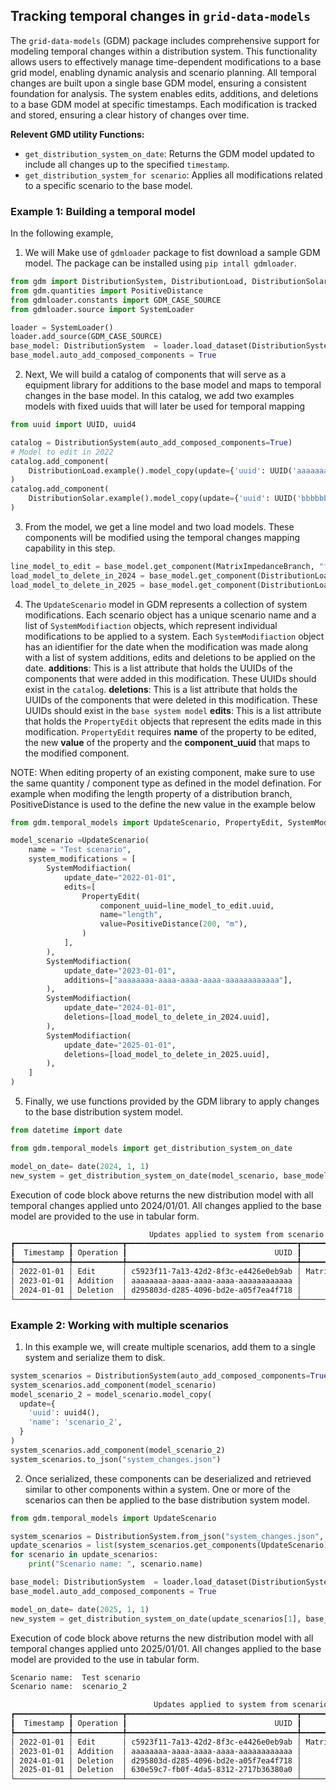 ## Tracking temporal changes in `grid-data-models`

The `grid-data-models` (GDM) package includes comprehensive support for modeling temporal changes within a distribution system. This functionality allows users to effectively manage time-dependent modifications to a base grid model, enabling dynamic analysis and scenario planning. All temporal changes are built upon a single base GDM model, ensuring a consistent foundation for analysis. The system enables edits, additions, and deletions to a base GDM model at specific timestamps. Each modification is tracked and stored, ensuring a clear history of changes over time.
  
**Relevent GMD utility Functions:**
  - `get_distribution_system_on_date`: Returns the GDM model updated to include all changes up to the specified `timestamp`.
  - `get_distribution_system_for scenario`: Applies all  modifications related to a specific scenario to the base model.


###  Example 1: Building a temporal model 

In the following example, 

1. We will Make use of `gdmloader` package to fist download a sample GDM model. The package can be installed using `pip intall gdmloader`. 

```python 
from gdm import DistributionSystem, DistributionLoad, DistributionSolar, MatrixImpedanceBranch
from gdm.quantities import PositiveDistance
from gdmloader.constants import GDM_CASE_SOURCE
from gdmloader.source import SystemLoader

loader = SystemLoader()
loader.add_source(GDM_CASE_SOURCE)
base_model: DistributionSystem  = loader.load_dataset(DistributionSystem, GDM_CASE_SOURCE.name, "three_feeder_switch")
base_model.auto_add_composed_components = True

```

2. Next, We will build a catalog of components that will serve as a equipment library for additions to the base model and maps to temporal changes in the base model. In this catalog, we add two examples models with fixed uuids that will later be used for temporal mapping

```python 
from uuid import UUID, uuid4

catalog = DistributionSystem(auto_add_composed_components=True)
# Model to edit in 2022 
catalog.add_component(
    DistributionLoad.example().model_copy(update={'uuid': UUID('aaaaaaaa-aaaa-aaaa-aaaa-aaaaaaaaaaaa')})
) 
catalog.add_component(
    DistributionSolar.example().model_copy(update={'uuid': UUID('bbbbbbbb-bbbb-bbbb-bbbb-bbbbbbbbbbbb')})
) 
```

3. From the model, we get a line model and two load models. These components will be modified using the temporal changes mapping capability in this step. 
 
```python 
line_model_to_edit = base_model.get_component(MatrixImpedanceBranch, "fdr3_3_load_fdr3_3_load_4")
load_model_to_delete_in_2024 = base_model.get_component(DistributionLoad, "fdr2_load12")
load_model_to_delete_in_2025 = base_model.get_component(DistributionLoad, "fdr3_load15")
```


4. The `UpdateScenario` model in GDM represents a collection of system modifications. Each scenario object has a unique scenario name and a list of `SystemModifiaction` objects, which represent individual modifications to be applied to a system. Each `SystemModifiaction` object has an idientifier for the date when the modification was made along with a list of system additions, edits and deletions to be applied on the date.
  **additions**: This is a list attribute that holds the UUIDs of the components that were added in this modification. These UUIDs should exist in the `catalog`.
  **deletions**: This is a list attribute that holds the UUIDs of the components that were deleted in this modification. These UUIDs should exist in the `base system model`
  **edits**: This is a list attribute that holds the `PropertyEdit` objects that represent the edits made in this modification. `PropertyEdit` requires **name** of the property to be edited, the new **value** of the property and the **component_uuid** that maps to the modified component. 

NOTE: When editing property of an existing component, make sure to use the same quantity / component type as defined in the model defination. For example when modifing the length property of a distribution branch, PositiveDistance is used to the define the new value in the example below

```python 
from gdm.temporal_models import UpdateScenario, PropertyEdit, SystemModifiaction

model_scenario =UpdateScenario(
    name = "Test scenario",
    system_modifications = [
        SystemModifiaction(
            update_date="2022-01-01",
            edits=[
                PropertyEdit(
                    component_uuid=line_model_to_edit.uuid,
                    name="length",
                    value=PositiveDistance(200, "m"),
                )
            ],
        ),
        SystemModifiaction(
            update_date="2023-01-01",
            additions=["aaaaaaaa-aaaa-aaaa-aaaa-aaaaaaaaaaaa"],
        ),
        SystemModifiaction(
            update_date="2024-01-01",
            deletions=[load_model_to_delete_in_2024.uuid],
        ),
        SystemModifiaction(
            update_date="2025-01-01",
            deletions=[load_model_to_delete_in_2025.uuid],
        ),
    ] 
)
```

5. Finally, we use functions provided by the GDM library to apply changes to the base distribution system model. 
```python 
from datetime import date

from gdm.temporal_models import get_distribution_system_on_date

model_on_date= date(2024, 1, 1)
new_system = get_distribution_system_on_date(model_scenario, base_model, catalog, model_on_date)

```

Execution of code block above returns the new distribution model with all temporal changes applied unto 2024/01/01. All changes applied to the base model are provided to the use in tabular form.


```bash
                               Updates applied to system from scenario 'Test scenario'
┏━━━━━━━━━━━━┳━━━━━━━━━━━┳━━━━━━━━━━━━━━━━━━━━━━━━━━━━━━━━━━━━━━┳━━━━━━━━━━━━━━━━━━━━━━━┳━━━━━━━━━━━━━━━━━━━━━━━━━━━┓
┃  Timestamp ┃ Operation ┃                                 UUID ┃        Component Type ┃            Component Name ┃
┡━━━━━━━━━━━━╇━━━━━━━━━━━╇━━━━━━━━━━━━━━━━━━━━━━━━━━━━━━━━━━━━━━╇━━━━━━━━━━━━━━━━━━━━━━━╇━━━━━━━━━━━━━━━━━━━━━━━━━━━┩
│ 2022-01-01 │ Edit      │ c5923f11-7a13-42d2-8f3c-e4426e0eb9ab │ MatrixImpedanceBranch │ fdr3_3_load_fdr3_3_load_4 │
│ 2023-01-01 │ Addition  │ aaaaaaaa-aaaa-aaaa-aaaa-aaaaaaaaaaaa │      DistributionLoad │         DistributionLoad1 │
│ 2024-01-01 │ Deletion  │ d295803d-d285-4096-bd2e-a05f7ea4f718 │      DistributionLoad │               fdr2_load12 │
└────────────┴───────────┴──────────────────────────────────────┴───────────────────────┴───────────────────────────┘
```

###  Example 2: Working with multiple scenarios

1. In this example we, will create multiple scenarios, add them to a single system and serialize them to disk.

```python 
system_scenarios = DistributionSystem(auto_add_composed_components=True)
system_scenarios.add_component(model_scenario)
model_scenario_2 = model_scenario.model_copy(
  update={
    'uuid': uuid4(),
    'name': 'scenario_2',
  }
)
system_scenarios.add_component(model_scenario_2)
system_scenarios.to_json("system_changes.json")
```

2. Once serialized, these components can be deserialized and retrieved similar to other components within a system. One or more of the scenarios can then be applied to the base distribution system model.

```python 
from gdm.temporal_models import UpdateScenario

system_scenarios = DistributionSystem.from_json("system_changes.json", auto_add_composed_components=True)
update_scenarios = list(system_scenarios.get_components(UpdateScenario))
for scenario in update_scenarios:
    print("Scenario name: ", scenario.name)

base_model: DistributionSystem  = loader.load_dataset(DistributionSystem, GDM_CASE_SOURCE.name, "three_feeder_switch")
base_model.auto_add_composed_components = True

model_on_date= date(2025, 1, 1)
new_system = get_distribution_system_on_date(update_scenarios[1], base_model, catalog, model_on_date)
```

Execution of code block above returns the new distribution model with all temporal changes applied unto 2025/01/01. All changes applied to the base model are provided to the use in tabular form.


```bash
Scenario name:  Test scenario
Scenario name:  scenario_2

                                Updates applied to system from scenario 'scenario_2'
┏━━━━━━━━━━━━┳━━━━━━━━━━━┳━━━━━━━━━━━━━━━━━━━━━━━━━━━━━━━━━━━━━━┳━━━━━━━━━━━━━━━━━━━━━━━┳━━━━━━━━━━━━━━━━━━━━━━━━━━━┓
┃  Timestamp ┃ Operation ┃                                 UUID ┃        Component Type ┃            Component Name ┃
┡━━━━━━━━━━━━╇━━━━━━━━━━━╇━━━━━━━━━━━━━━━━━━━━━━━━━━━━━━━━━━━━━━╇━━━━━━━━━━━━━━━━━━━━━━━╇━━━━━━━━━━━━━━━━━━━━━━━━━━━┩
│ 2022-01-01 │ Edit      │ c5923f11-7a13-42d2-8f3c-e4426e0eb9ab │ MatrixImpedanceBranch │ fdr3_3_load_fdr3_3_load_4 │
│ 2023-01-01 │ Addition  │ aaaaaaaa-aaaa-aaaa-aaaa-aaaaaaaaaaaa │      DistributionLoad │         DistributionLoad1 │
│ 2024-01-01 │ Deletion  │ d295803d-d285-4096-bd2e-a05f7ea4f718 │      DistributionLoad │               fdr2_load12 │
│ 2025-01-01 │ Deletion  │ 630e59c7-fb0f-4da5-8312-2717b36380a0 │      DistributionLoad │               fdr3_load15 │
└────────────┴───────────┴──────────────────────────────────────┴───────────────────────┴───────────────────────────┘
```